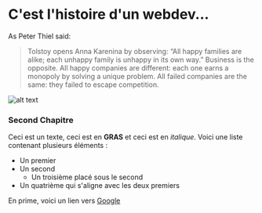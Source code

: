 # C'est l'histoire d'un webdev...

As Peter Thiel said:

>Tolstoy opens Anna Karenina by observing: “All happy families are alike; each unhappy family is unhappy in its own way.” Business is the opposite. All happy companies are different: each one earns a monopoly by solving a unique problem. All failed companies are the same: they failed to escape competition.




![alt text][logo]

[logo]: https://i2.wp.com/generalassemb.ly/blog/wp-content/uploads/2015/01/Peter-Thiel.jpg?ssl=1


### Second Chapitre

Ceci est un texte, ceci est en **GRAS** et ceci est en *italique*. Voici une liste contenant plusieurs éléments :
* Un premier
* Un second
    * Un troisième placé sous le second
* Un quatrième qui s'aligne avec les deux premiers

En prime, voici un lien vers [Google](http://www.google.com)

